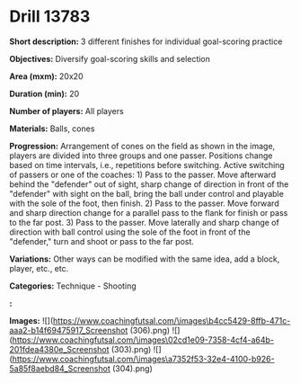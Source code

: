 # Drill 13783

**Short description:**
3 different finishes for individual goal-scoring practice

**Objectives:**
Diversify goal-scoring skills and selection

**Area (mxm):**
20x20

**Duration (min):**
20

**Number of players:**
All players

**Materials:**
Balls, cones

**Progression:**
Arrangement of cones on the field as shown in the image, players are divided into three groups and one passer. Positions change based on time intervals, i.e., repetitions before switching. Active switching of passers or one of the coaches: 1) Pass to the passer. Move afterward behind the "defender" out of sight, sharp change of direction in front of the "defender" with sight on the ball, bring the ball under control and playable with the sole of the foot, then finish. 2) Pass to the passer. Move forward and sharp direction change for a parallel pass to the flank for finish or pass to the far post. 3) Pass to the passer. Move laterally and sharp change of direction with ball control using the sole of the foot in front of the "defender," turn and shoot or pass to the far post.

**Variations:**
Other ways can be modified with the same idea, add a block, player, etc., etc.

**Categories:**
Technique - Shooting

**:**


**Images:**
![](https://www.coachingfutsal.com/\images\b4cc5429-8ffb-471c-aaa2-b14f69475917_Screenshot (306).png)
![](https://www.coachingfutsal.com/\images\02cd1e09-7358-4cf4-a64b-201fdea4380e_Screenshot (303).png)
![](https://www.coachingfutsal.com/\images\a7352f53-32e4-4100-b926-5a85f8aebd84_Screenshot (304).png)

